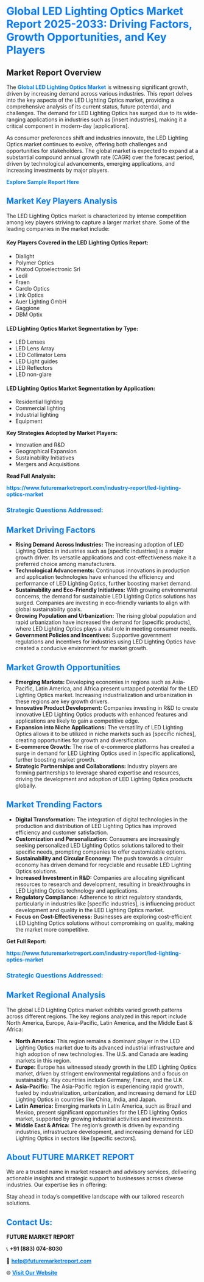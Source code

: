 <h1 style="color: #007BFF;">Global LED Lighting Optics Market Report 2025-2033: Driving Factors, Growth Opportunities, and Key Players</h1>

<section id="overview">
<h2>Market Report Overview</h2>
<p>The <a href="https://www.futuremarketreport.com/industry-report/led-lighting-optics-market" style="color: #007BFF; text-decoration: none;"><strong>Global LED Lighting Optics Market</strong></a> is witnessing significant growth, driven by increasing demand across various industries. This report delves into the key aspects of the LED Lighting Optics market, providing a comprehensive analysis of its current status, future potential, and challenges. The demand for LED Lighting Optics has surged due to its wide-ranging applications in industries such as [insert industries], making it a critical component in modern-day [applications].</p>
<p>As consumer preferences shift and industries innovate, the LED Lighting Optics market continues to evolve, offering both challenges and opportunities for stakeholders. The global market is expected to expand at a substantial compound annual growth rate (CAGR) over the forecast period, driven by technological advancements, emerging applications, and increasing investments by major players.</p>
</section>

<section id="overview">
<p><a href="https://www.futuremarketreport.com/request-sample/reportId=82132" style="color: #007BFF; text-decoration: none;"><strong>Explore Sample Report Here</strong></a></p>
</section>

<section id="key-players">
<h2 style="color: #007BFF;">Market Key Players Analysis</h2>
<p>The LED Lighting Optics market is characterized by intense competition among key players striving to capture a larger market share. Some of the leading companies in the market include:</p>
<h4>Key Players Covered in the LED Lighting Optics Report:</h4>
<ul><li>Dialight</li><li>Polymer Optics</li><li>Khatod Optoelectronic Srl</li><li>Ledil</li><li>Fraen</li><li>Carclo Optics</li><li>Link Optics</li><li>Auer Lighting GmbH</li><li>Gaggione</li><li>DBM Optix</li></ul>
<h4>LED Lighting Optics Market Segmentation by Type:</h4>
<ul><li>LED Lenses</li><li>LED Lens Array</li><li>LED Collimator Lens</li><li>LED Light guides</li><li>LED Reflectors</li><li>LED non-glare</li></ul>

<h4>LED Lighting Optics Market Segmentation by Application:</h4>
<ul><li>Residential lighting</li><li>Commercial lighting</li><li>Industrial lighting</li><li>Equipment</li></ul>
<p><strong>Key Strategies Adopted by Market Players:</strong></p>
<ul>
<li>Innovation and R&D</li>
<li>Geographical Expansion</li>
<li>Sustainability Initiatives</li>
<li>Mergers and Acquisitions</li>
</ul>
</section>

<section>
<p><strong>Read Full Analysis: </strong></p><a href="https://www.futuremarketreport.com/industry-report/led-lighting-optics-market" style="color: #007BFF; text-decoration: none;"><strong>https://www.futuremarketreport.com/industry-report/led-lighting-optics-market</strong></a>
<h3 style="color: #007BFF;">Strategic Questions Addressed:</h3>
</section>

<section id="driving-factors">
<h2 style="color: #007BFF;">Market Driving Factors</h2>
<ul>
<li><strong>Rising Demand Across Industries:</strong> The increasing adoption of LED Lighting Optics in industries such as [specific industries] is a major growth driver. Its versatile applications and cost-effectiveness make it a preferred choice among manufacturers.</li>
<li><strong>Technological Advancements:</strong> Continuous innovations in production and application technologies have enhanced the efficiency and performance of LED Lighting Optics, further boosting market demand.</li>
<li><strong>Sustainability and Eco-Friendly Initiatives:</strong> With growing environmental concerns, the demand for sustainable LED Lighting Optics solutions has surged. Companies are investing in eco-friendly variants to align with global sustainability goals.</li>
<li><strong>Growing Population and Urbanization:</strong> The rising global population and rapid urbanization have increased the demand for [specific products], where LED Lighting Optics plays a vital role in meeting consumer needs.</li>
<li><strong>Government Policies and Incentives:</strong> Supportive government regulations and incentives for industries using LED Lighting Optics have created a conducive environment for market growth.</li>
</ul>
</section>

<section id="growth-opportunities">
<h2 style="color: #007BFF;">Market Growth Opportunities</h2>
<ul>
<li><strong>Emerging Markets:</strong> Developing economies in regions such as Asia-Pacific, Latin America, and Africa present untapped potential for the LED Lighting Optics market. Increasing industrialization and urbanization in these regions are key growth drivers.</li>
<li><strong>Innovative Product Development:</strong> Companies investing in R&D to create innovative LED Lighting Optics products with enhanced features and applications are likely to gain a competitive edge.</li>
<li><strong>Expansion into Niche Applications:</strong> The versatility of LED Lighting Optics allows it to be utilized in niche markets such as [specific niches], creating opportunities for growth and diversification.</li>
<li><strong>E-commerce Growth:</strong> The rise of e-commerce platforms has created a surge in demand for LED Lighting Optics used in [specific applications], further boosting market growth.</li>
<li><strong>Strategic Partnerships and Collaborations:</strong> Industry players are forming partnerships to leverage shared expertise and resources, driving the development and adoption of LED Lighting Optics products globally.</li>
</ul>
</section>

<section id="trending-factors">
<h2 style="color: #007BFF;">Market Trending Factors</h2>
<ul>
<li><strong>Digital Transformation:</strong> The integration of digital technologies in the production and distribution of LED Lighting Optics has improved efficiency and customer satisfaction.</li>
<li><strong>Customization and Personalization:</strong> Consumers are increasingly seeking personalized LED Lighting Optics solutions tailored to their specific needs, prompting companies to offer customizable options.</li>
<li><strong>Sustainability and Circular Economy:</strong> The push towards a circular economy has driven demand for recyclable and reusable LED Lighting Optics solutions.</li>
<li><strong>Increased Investment in R&D:</strong> Companies are allocating significant resources to research and development, resulting in breakthroughs in LED Lighting Optics technology and applications.</li>
<li><strong>Regulatory Compliance:</strong> Adherence to strict regulatory standards, particularly in industries like [specific industries], is influencing product development and quality in the LED Lighting Optics market.</li>
<li><strong>Focus on Cost-Effectiveness:</strong> Businesses are exploring cost-efficient LED Lighting Optics solutions without compromising on quality, making the market more competitive.</li>
</ul>
</section>

<section>
<p><strong>Get Full Report: </strong></p><a href="https://www.futuremarketreport.com/industry-report/led-lighting-optics-market" style="color: #007BFF; text-decoration: none;"><strong>https://www.futuremarketreport.com/industry-report/led-lighting-optics-market</strong></a>
<h3 style="color: #007BFF;">Strategic Questions Addressed:</h3>
</section>


<section id="regional-analysis">
<h2 style="color: #007BFF;">Market Regional Analysis</h2>
<p>The global LED Lighting Optics market exhibits varied growth patterns across different regions. The key regions analyzed in this report include North America, Europe, Asia-Pacific, Latin America, and the Middle East & Africa:</p>
<ul>
<li><strong>North America:</strong> This region remains a dominant player in the LED Lighting Optics market due to its advanced industrial infrastructure and high adoption of new technologies. The U.S. and Canada are leading markets in this region.</li>
<li><strong>Europe:</strong> Europe has witnessed steady growth in the LED Lighting Optics market, driven by stringent environmental regulations and a focus on sustainability. Key countries include Germany, France, and the U.K.</li>
<li><strong>Asia-Pacific:</strong> The Asia-Pacific region is experiencing rapid growth, fueled by industrialization, urbanization, and increasing demand for LED Lighting Optics in countries like China, India, and Japan.</li>
<li><strong>Latin America:</strong> Emerging markets in Latin America, such as Brazil and Mexico, present significant opportunities for the LED Lighting Optics market, supported by growing industrial activities and investments.</li>
<li><strong>Middle East & Africa:</strong> The region’s growth is driven by expanding industries, infrastructure development, and increasing demand for LED Lighting Optics in sectors like [specific sectors].</li>
</ul>
</section>

<footer>
<h2 style="color: #007BFF;">About FUTURE MARKET REPORT</h2>
<p>We are a trusted name in market research and advisory services, delivering actionable insights and strategic support to businesses across diverse industries. Our expertise lies in offering:</p>

<p>Stay ahead in today’s competitive landscape with our tailored research solutions.</p>

<h2 style="color: #007BFF;">Contact Us:</h2>
<p><strong>FUTURE MARKET REPORT</strong></p>
<p>📞 <strong>+91 (883) 074-8030</strong></p>
<p>📧 <strong><a href="mailto:help@futuremarketreport.com" style="color: #007BFF;">help@futuremarketreport.com</a></strong></p>
<p>🌐 <strong><a href="https://www.futuremarketreport.com/" style="color: #007BFF;">Visit Our Website</a></strong></p>
</footer>